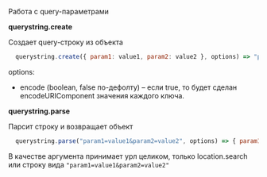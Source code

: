 Работа с query-параметрами

**querystring.create**

Создает query-строку из объекта 

```js static
  querystring.create({ param1: value1, param2: value2 }, options) => "param1=value1&param2=value2"
```

options: 

* encode (boolean, false по-дефолту) – если true, то будет сделан encodeURIComponent значения каждого ключа. 

**querystring.parse**

Парсит строку и возвращает объект

```js static
  querystring.parse("param1=value1&param2=value2", options) => { param1: value1, param2: value2 }
```

В качестве аргумента принимает урл целиком, только location.search или строку вида `"param1=value1&param2=value2"` 
